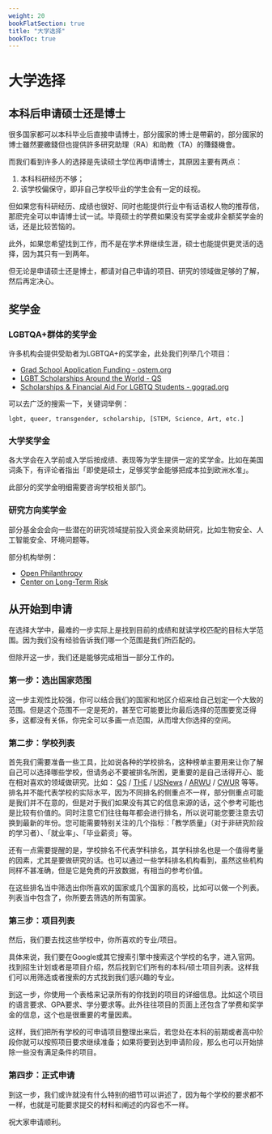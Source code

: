 ```yaml
---
weight: 20
bookFlatSection: true
title: "大学选择"
bookToc: true
---
```


# 大学选择

## 本科后申请硕士还是博士

很多国家都可以本科毕业后直接申请博士，部分國家的博士是帶薪的，部分國家的博士雖然要繳錢但也提供許多研究助理（RA）和助教（TA）的賺錢機會。

而我们看到许多人的选择是先读硕士学位再申请博士，其原因主要有两点：
1. 本科科研经历不够；
2. 该学校偏保守，即非自己学校毕业的学生会有一定的歧视。

但如果您有科研经历、成绩也很好、同时也能提供行业中有话语权人物的推荐信，那麽完全可以申请博士试一试。毕竟硕士的学费如果没有奖学金或非全额奖学金的话，还是比较苦恼的。

此外，如果您希望找到工作，而不是在学术界继续生涯，硕士也能提供更灵活的选择，因为其只有一到两年。

但无论是申请硕士还是博士，都请对自己申请的项目、研究的领域做足够的了解，然后再定决心。

## 奖学金

### LGBTQA+群体的奖学金

许多机构会提供受助者为LGBTQA+的奖学金，此处我们列举几个项目：

- [Grad School Application Funding - ostem.org](https://www.ostem.org/page/grad-app-funding)
- [LGBT Scholarships Around the World - QS](https://www.topuniversities.com/student-info/scholarship-advice/lgbt-scholarships-around-world)
- [Scholarships & Financial Aid For LGBTQ Students - gograd.org](https://www.gograd.org/financial-aid/scholarships/lgbtq)

可以去广泛的搜索一下，关键词举例：

```lgbt, queer, transgender, scholarship, [STEM, Science, Art, etc.]```

### 大学奖学金

各大学会在入学前或入学后按成绩、表现等为学生提供一定的奖学金。比如在美国词条下，有评论者指出「即使是硕士，足够奖学金能够把成本拉到欧洲水准」。

此部分的奖学金明细需要咨询学校相关部门。

### 研究方向奖学金

部分基金会会向一些潜在的研究领域提前投入资金来资助研究，比如生物安全、人工智能安全、环境问题等。

部分机构举例：

- [Open Philanthropy](https://www.openphilanthropy.org/)
- [Center on Long-Term Risk](https://longtermrisk.org/)

## 从开始到申请

在选择大学中，最难的一步实际上是找到目前的成绩和就读学校匹配的目标大学范围。因为我们没有经验告诉我们哪一个范围是我们所匹配的。

但除开这一步，我们还是能够完成相当一部分工作的。

### 第一步：选出国家范围

这一步主观性比较强，你可以结合我们的国家和地区介绍来给自己划定一个大致的范围。但是这个范围不一定是死的，甚至它可能要比你最后选择的范围要宽泛得多，这都没有关係，你完全可以多画一点范围，从而增大你选择的空间。

### 第二步：学校列表

首先我们需要准备一些工具，比如说各种的学校排名，这种榜单主要用来让你了解自己可以选择哪些学校，但请务必不要被排名所困，更重要的是自己活得开心、能在相对喜欢的领域做研究。比如：
[QS](https://www.topuniversities.com/university-rankings) / 
[THE](https://www.timeshighereducation.com/world-university-rankings) / 
[USNews](https://www.usnews.com/education/best-global-universities/rankings) / 
[ARWU](https://www.shanghairanking.cn/rankings/arwu/2022) / 
[CWUR](https://cwur.org/) 
等等。排名并不能代表学校的实际水平，因为不同排名的侧重点不一样，部分侧重点可能是我们并不在意的，但是对于我们如果没有其它的信息来源的话，这个参考可能也是比较有价值的。同时注意它们往往每年都会进行排名，所以说可能您要注意去切换到最新的年份。您可能需要特别关注的几个指标：「教学质量」（对于非研究阶段的学习者）、「就业率」、「毕业薪资」等。

还有一点需要提醒的是，学校排名不代表学科排名，其学科排名也是一个值得考量的因素，尤其是要做研究的话。也可以通过一些学科排名机构看到，虽然这些机构同样不甚准确，但是它是免费的开放数据，有相当的参考价值。

在这些排名当中筛选出你所喜欢的国家或几个国家的高校，比如可以做一个列表。列表当中包含了，你所要去筛选的所有国家。

### 第三步：项目列表

然后，我们要去找这些学校中，你所喜欢的专业/项目。

具体来说，我们要在Google或其它搜索引擎中搜索这个学校的名字，进入官网。找到招生计划或者是项目介绍，然后找到它们所有的本科/硕士项目列表。这样我们可以用筛选或者搜索的方式找到我们感兴趣的专业。

到这一步，你使用一个表格来记录所有的你找到的项目的详细信息。比如这个项目的语言要求、GPA要求、学分要求等。此外往往项目的页面上还包含了学费和奖学金的信息，这个也是很重要的考量因素。

这样，我们把所有学校的可申请项目整理出来后，若您处在本科的前期或者高中阶段你就可以按照项目要求继续准备；如果将要到达到申请阶段，那么也可以开始排除一些没有满足条件的项目。

### 第四步：正式申请

到这一步，我们或许就没有什么特别的细节可以讲述了，因为每个学校的要求都不一样，也就是可能要求提交的材料和阐述的内容也不一样。

祝大家申请顺利。